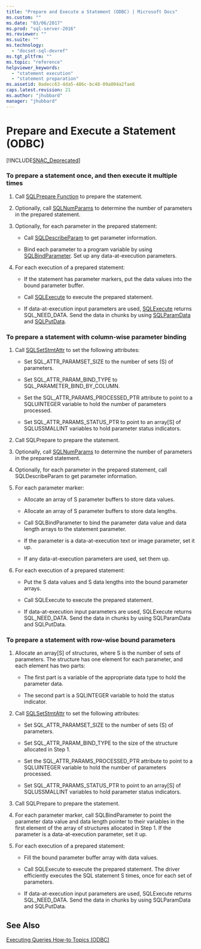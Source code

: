 ```yaml
---
title: "Prepare and Execute a Statement (ODBC) | Microsoft Docs"
ms.custom: ""
ms.date: "03/06/2017"
ms.prod: "sql-server-2016"
ms.reviewer: ""
ms.suite: ""
ms.technology: 
  - "docset-sql-devref"
ms.tgt_pltfrm: ""
ms.topic: "reference"
helpviewer_keywords: 
  - "statement execution"
  - "statement preparation"
ms.assetid: 0adecc63-4da5-486c-bc48-09a004a2fae6
caps.latest.revision: 21
ms.author: "jhubbard"
manager: "jhubbard"
---
```

# Prepare and Execute a Statement (ODBC)
[!INCLUDE[SNAC_Deprecated](../../../a9retired/includes/snac-deprecated.md)]

    
### To prepare a statement once, and then execute it multiple times  
  
1.  Call [SQLPrepare Function](http://go.microsoft.com/fwlink/?LinkId=59360) to prepare the statement.  
  
2.  Optionally, call [SQLNumParams](http://go.microsoft.com/fwlink/?LinkId=58404) to determine the number of parameters in the prepared statement.  
  
3.  Optionally, for each parameter in the prepared statement:  
  
    -   Call [SQLDescribeParam](../../../relational-databases/extended-stored-procedures-reference/sqldescribeparam.md) to get parameter information.  
  
    -   Bind each parameter to a program variable by using [SQLBindParameter](../../../relational-databases/extended-stored-procedures-reference/sqlbindparameter.md). Set up any data-at-execution parameters.  
  
4.  For each execution of a prepared statement:  
  
    -   If the statement has parameter markers, put the data values into the bound parameter buffer.  
  
    -   Call [SQLExecute](http://go.microsoft.com/fwlink/?LinkId=58400) to execute the prepared statement.  
  
    -   If data-at-execution input parameters are used, [SQLExecute](http://go.microsoft.com/fwlink/?LinkId=58400) returns SQL_NEED_DATA. Send the data in chunks by using [SQLParamData](http://go.microsoft.com/fwlink/?LinkId=58405) and [SQLPutData](../../../relational-databases/extended-stored-procedures-reference/sqlputdata.md).  
  
### To prepare a statement with column-wise parameter binding  
  
1.  Call [SQLSetStmtAttr](../../../relational-databases/extended-stored-procedures-reference/sqlsetstmtattr.md) to set the following attributes:  
  
    -   Set SQL_ATTR_PARAMSET_SIZE to the number of sets (S) of parameters.  
  
    -   Set SQL_ATTR_PARAM_BIND_TYPE to SQL_PARAMETER_BIND_BY_COLUMN.  
  
    -   Set the SQL_ATTR_PARAMS_PROCESSED_PTR attribute to point to a SQLUINTEGER variable to hold the number of parameters processed.  
  
    -   Set SQL_ATTR_PARAMS_STATUS_PTR to point to an array[S] of SQLUSSMALLINT variables to hold parameter status indicators.  
  
2.  Call SQLPrepare to prepare the statement.  
  
3.  Optionally, call [SQLNumParams](http://go.microsoft.com/fwlink/?LinkId=58404) to determine the number of parameters in the prepared statement.  
  
4.  Optionally, for each parameter in the prepared statement, call SQLDescribeParam to get parameter information.  
  
5.  For each parameter marker:  
  
    -   Allocate an array of S parameter buffers to store data values.  
  
    -   Allocate an array of S parameter buffers to store data lengths.  
  
    -   Call SQLBindParameter to bind the parameter data value and data length arrays to the statement parameter.  
  
    -   If the parameter is a data-at-execution text or image parameter, set it up.  
  
    -   If any data-at-execution parameters are used, set them up.  
  
6.  For each execution of a prepared statement:  
  
    -   Put the S data values and S data lengths into the bound parameter arrays.  
  
    -   Call SQLExecute to execute the prepared statement.  
  
    -   If data-at-execution input parameters are used, SQLExecute returns SQL_NEED_DATA. Send the data in chunks by using SQLParamData and SQLPutData.  
  
### To prepare a statement with row-wise bound parameters  
  
1.  Allocate an array[S] of structures, where S is the number of sets of parameters. The structure has one element for each parameter, and each element has two parts:  
  
    -   The first part is a variable of the appropriate data type to hold the parameter data.  
  
    -   The second part is a SQLINTEGER variable to hold the status indicator.  
  
2.  Call [SQLSetStmtAttr](../../../relational-databases/extended-stored-procedures-reference/sqlsetstmtattr.md) to set the following attributes:  
  
    -   Set SQL_ATTR_PARAMSET_SIZE to the number of sets (S) of parameters.  
  
    -   Set SQL_ATTR_PARAM_BIND_TYPE to the size of the structure allocated in Step 1.  
  
    -   Set the SQL_ATTR_PARAMS_PROCESSED_PTR attribute to point to a SQLUINTEGER variable to hold the number of parameters processed.  
  
    -   Set SQL_ATTR_PARAMS_STATUS_PTR to point to an array[S] of SQLUSSMALLINT variables to hold parameter status indicators.  
  
3.  Call SQLPrepare to prepare the statement.  
  
4.  For each parameter marker, call SQLBindParameter to point the parameter data value and data length pointer to their variables in the first element of the array of structures allocated in Step 1. If the parameter is a data-at-execution parameter, set it up.  
  
5.  For each execution of a prepared statement:  
  
    -   Fill the bound parameter buffer array with data values.  
  
    -   Call SQLExecute to execute the prepared statement. The driver efficiently executes the SQL statement S times, once for each set of parameters.  
  
    -   If data-at-execution input parameters are used, SQLExecute returns SQL_NEED_DATA. Send the data in chunks by using SQLParamData and SQLPutData.  
  
## See Also  
 [Executing Queries How-to Topics &#40;ODBC&#41;](../../../relational-databases/native-client-odbc-how-to/execute-queries/executing-queries-how-to-topics-odbc.md)  
  
  